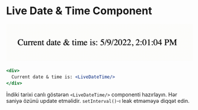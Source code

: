 # Live Date & Time Component

![DT](live.gif)

```jsx
<div>
  Current date & time is: <LiveDateTime/>
</div>
```
İndiki tarixi canlı göstərən `<LiveDateTime/>` componenti hazırlayın.
Hər saniyə özünü update etməlidir. `setInterval()`-ı leak etməməyə diqqət edin.
